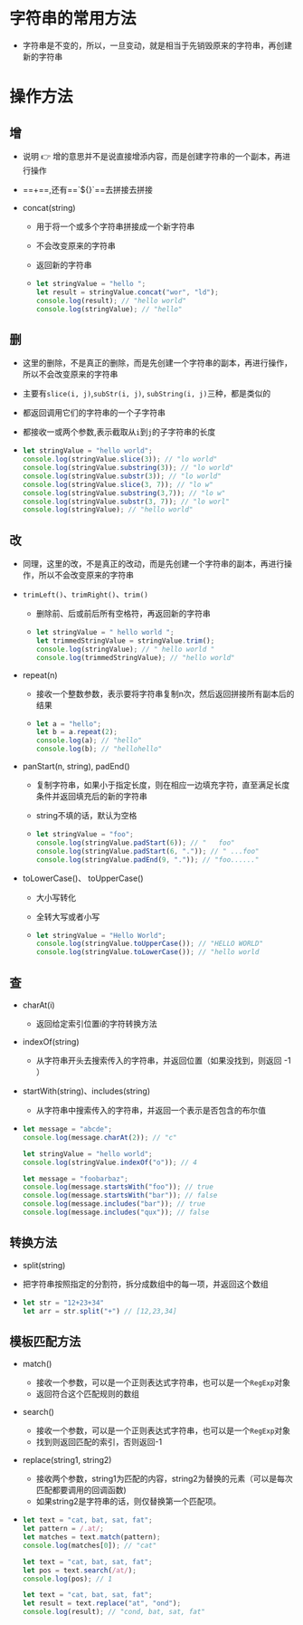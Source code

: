 # 字符串的常用方法

- 字符串是不变的，所以，一旦变动，就是相当于先销毁原来的字符串，再创建新的字符串

# 操作方法

## 增

- 说明 :point_right: 增的意思并不是说直接增添内容，而是创建字符串的一个副本，再进行操作

-  ==+==,还有==\`${}`==去拼接去拼接

- concat(string)

  - 用于将一个或多个字符串拼接成一个新字符串

  - 不会改变原来的字符串

  - 返回新的字符串

  - ```js
    let stringValue = "hello ";
    let result = stringValue.concat("wor", "ld");
    console.log(result); // "hello world"
    console.log(stringValue); // "hello"
    ```

## 删

- 这里的删除，不是真正的删除，而是先创建一个字符串的副本，再进行操作，所以不会改变原来的字符串

- 主要有`slice(i, j)`,`subStr(i, j)`, `subString(i, j)`三种，都是类似的

- 都返回调用它们的字符串的一个子字符串

- 都接收一或两个参数,表示截取从`i`到`j`的子字符串的长度

- ```js
  let stringValue = "hello world";
  console.log(stringValue.slice(3)); // "lo world"
  console.log(stringValue.substring(3)); // "lo world"
  console.log(stringValue.substr(3)); // "lo world"
  console.log(stringValue.slice(3, 7)); // "lo w"
  console.log(stringValue.substring(3,7)); // "lo w"
  console.log(stringValue.substr(3, 7)); // "lo worl"
  console.log(stringValue); // "hello world"
  ```

## 改

- 同理，这里的改，不是真正的改动，而是先创建一个字符串的副本，再进行操作，所以不会改变原来的字符串

- `trimLeft()`、`trimRight()`、`trim()`

  - 删除前、后或前后所有空格符，再返回新的字符串

  - ```js
    let stringValue = " hello world ";
    let trimmedStringValue = stringValue.trim();
    console.log(stringValue); // " hello world "
    console.log(trimmedStringValue); // "hello world"
    ```

- repeat(n)

  - 接收一个整数参数，表示要将字符串复制n次，然后返回拼接所有副本后的结果

  - ```js
    let a = "hello";
    let b = a.repeat(2);
    console.log(a); // "hello"
    console.log(b); // "hellohello"
    ```

- panStart(n, string), padEnd()

  - 复制字符串，如果小于指定长度，则在相应一边填充字符，直至满足长度条件并返回填充后的新的字符串

  - string不填的话，默认为空格

  - ```js
    let stringValue = "foo";
    console.log(stringValue.padStart(6)); // "   foo"
    console.log(stringValue.padStart(6, ".")); // " ...foo"
    console.log(stringValue.padEnd(9, ".")); // "foo......"
    ```

- toLowerCase()、 toUpperCase()

  - 大小写转化

  - 全转大写或者小写

  - ```js
    let stringValue = "Hello World";
    console.log(stringValue.toUpperCase()); // "HELLO WORLD"
    console.log(stringValue.toLowerCase()); // "hello world
    ```

## 查

- charAt(i)

  - 返回给定索引位置i的字符转换方法

- indexOf(string)

  - 从字符串开头去搜索传入的字符串，并返回位置（如果没找到，则返回 -1 ）

- startWith(string)、includes(string)

  - 从字符串中搜索传入的字符串，并返回一个表示是否包含的布尔值

- ```js
  let message = "abcde";
  console.log(message.charAt(2)); // "c"
  
  let stringValue = "hello world";
  console.log(stringValue.indexOf("o")); // 4
  
  let message = "foobarbaz";
  console.log(message.startsWith("foo")); // true
  console.log(message.startsWith("bar")); // false
  console.log(message.includes("bar")); // true
  console.log(message.includes("qux")); // false
  ```

## 转换方法

- split(string)
- 把字符串按照指定的分割符，拆分成数组中的每一项，并返回这个数组

- ```js
  let str = "12+23+34"
  let arr = str.split("+") // [12,23,34]
  ```

## 模板匹配方法

- match()

  - 接收一个参数，可以是一个正则表达式字符串，也可以是一个`RegExp`对象
  - 返回符合这个匹配规则的数组

- search()

  - 接收一个参数，可以是一个正则表达式字符串，也可以是一个`RegExp`对象
  - 找到则返回匹配的索引，否则返回-1

- replace(string1, string2)

  - 接收两个参数，string1为匹配的内容，string2为替换的元素（可以是每次匹配都要调用的回调函数)
  - 如果string2是字符串的话，则仅替换第一个匹配项。

- ```js
  let text = "cat, bat, sat, fat";
  let pattern = /.at/;
  let matches = text.match(pattern);
  console.log(matches[0]); // "cat"
  
  let text = "cat, bat, sat, fat";
  let pos = text.search(/at/);
  console.log(pos); // 1
  
  let text = "cat, bat, sat, fat";
  let result = text.replace("at", "ond");
  console.log(result); // "cond, bat, sat, fat"
  ```

